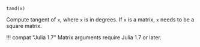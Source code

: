```
tand(x)
```

Compute tangent of `x`, where `x` is in degrees. If `x` is a matrix, `x` needs to be a square matrix.

!!! compat "Julia 1.7"
    Matrix arguments require Julia 1.7 or later.

